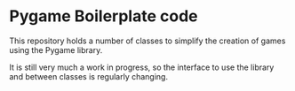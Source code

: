 # Pygame Boilerplate code

This repository holds a number of classes to simplify the creation of games 
using the Pygame library.  

It is still very much a work in progress, so the interface to use the library 
and between classes is regularly changing.
